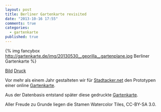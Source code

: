 ```yaml
---
layout: post
title: Berliner Gartenkarte revisited
date: "2013-10-16 17:55"
comments: true
categories: 
  - gartenkarte
published: true
---
```


{% img fancybox http://gartenkarte.de/img/20130530__georilla__gartenplane.jpg Berliner Gartenkarte %}

<div class="row">
	<div class="col-lg-3">
		<div class="well well-sm gaka-dwnld">
			<span class="glyphicon glyphicon-download"></span> <a class="btn btn-success" href="http://gartenkarte.de/img/20130530__georilla__gartenplane.jpg" data-toggle="tooltip" data-placement="bottom" title="JPG 3MB">Bild</a> <a class="btn btn-danger" href="http://gartenkarte.de/dl/20130530__georilla__gartenplane.pdf" data-toggle="tooltip" data-placement="bottom" title="PDF 125MB">Druck</a>
		</div>
	</div>
</div>

<!--more-->

Vor mehr als einem Jahr gestalteten wir für [Stadtacker.net](http://stadtacker.net/) den Prototypen einer online [Gartenkarte](http://gartenkarte.de/).

Aus der Datenbasis entstand später diese gedruckte [Gartenkarte](http://gartenkarte.de/gartenplane/).

Aller Freude zu Grunde liegen die Stamen Watercolor Tiles, CC-BY-SA 3.0.